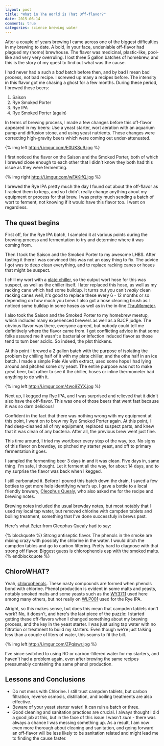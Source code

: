 ```yaml
---
layout: post
title: "What in The World is That Off-flavor?"
date: 2015-06-14
comments: true
categories: science brewing water
---
```


After a couple of years brewing I came across one of the biggest difficulties
in my brewing to date. A bold, in your face, undeniable off-flavor had plagued
my (home) brewhouse. The flavor was medicinal, plastic-like, pool-like and very
very overruling. I lost three 5 gallon batches of homebrew, and this is the
story of my quest to find out what was the cause.

<!--more-->

I had never had a such a *bad* batch before then, and by bad I mean bad
process, not bad recipe. I screwed up many a recipes before. The intensity in
this flavor got me chasing a ghost for a few months. During these period, I
brewed these beers:

1. Saison
2. Rye Smoked Porter
3. Rye IPA
4. Rye Smoked Porter (again)

In terms of brewing process, I made a few changes before this off-flavor
appeared in my beers: Use a yeast starter, wort aeration with an aquarium pump
and diffusion stone, and using yeast nutrients. These changes were correcting
high-gravity beers which were coming out under-attenuated.

{% img left http://i.imgur.com/E0UKSu9.jpg %}

I first noticed the flavor on the Saison and the Smoked Porter, both of which I
brewed close enough to each other that I didn't know they both had this
issue as they were fermenting.

{% img right http://i.imgur.com/wFAKifQ.jpg %}

I brewed the Rye IPA pretty much the day I found out about the off-flavor as
I racked them to kegs, and so I didn't really change anything about my
equipment or process for that brew. I was pretty much sending a batch of wort
to ferment, not knowing if it would have this flavor too. I went on
regardless.

## The quest begins

First off, for the Rye IPA batch, I sampled it at various points during the
brewing process and fermentation to try and determine where it was coming from.

Then I took the Saison and the Smoked Porter to my awesome LHBS. After tasting
it there I was convinced this was not an easy thing to fix. The advice I got
was to deep clean everything, and to replace racking canes or hoses that might
be suspect.

I chill my wort with a [plate chiller](http://www.blichmannengineering.com/products/therminator),
so the output wort hose for this was suspect, as well as the chiller itself. I
later replaced this hose, as well as my racking cane which had some buildup. It
turns out you can't *really* clean racking canes well, it's good to replace
these every 6 - 12 months or so depending on how much you brew. I also got a
hose cleaning brush as I noticed some buildup in some hoses as well as in the
in-line [ThruMometer](http://www.blichmannengineering.com/products/thrumometer).

I also took the Saison and the Smoked Porter to my homebrew meetup, which
includes many experienced brewers as well as a BJCP judge. The obvious flavor
was there, everyone agreed, but nobody could tell me definitively where the
flavor came from. I got conflicting advice in that some folks assured me it
wasn't a bacterial or infection induced flavor as those tend to turn beer
acidic. So indeed, the plot thickens.

At this point I brewed a 2 gallon batch with the purpose of isolating the
problem by chilling half of it with my plate chiller, and the othe half in an
ice batch. I made a simple Pale Ale with extract, used some hops I had lying
around and pitched some dry yeast. The entire purpose was not to make great
beer, but rather to see if the chiller, hoses or inline thermometer had
anything to do with it.

{% img left http://i.imgur.com/4wo9ZYX.jpg %}

Next up, I kegged my Rye IPA, and I was surprised and relieved that it didn't
also have the off-flavor. This was one of those beers that went fast because it
was so darn delicious!

Confident in the fact that there was nothing wrong with my equipment at this
point, I went on to brew my Rye Smoked Porter again. At this point, I had
deep-cleaned all of my equipment, replaced suspect parts, and knew that it was
clean of any bacteria. After all, the previous brew went just fine.

This time around, I tried my wort/beer every step of the way, too. No signs of
this flavor on brewday, so pitched my starter yeast, and off to primary
fermentation it goes.

I sampled the fermenting beer 3 days in and it was clean. Five days in, same
thing. I'm safe, I thought. Let it ferment all the way, for about 14 days, and
to my surprise the flavor was back when I kegged.

I still carbonated it. Before I poured this batch down the drain, I saved a few
bottles to get more help identifying what's up. I gave a bottle to a local
friendly brewery, [Cleophus Quealy](http://www.cleoph.us/), who also asked me
for the recipe and brewing notes.

Brewing notes included the usual brewday notes, but most notably that I used my
local tap water, but removed chlorine with campden tablets and boiling
treatment, something that I've done successfuly in brews past.

Here's what [Peter](https://twitter.com/finack) from Cleophus Quealy had to
say:

{% blockquote %}
Strong antiseptic flavor. The phenols in the smoke are mixing crazy with possibly the chlorine in the water.  I would ditch the campden tables and go to carbon filtering. Pretty hard to diagnose with that strong off flavor. Biggest guess is chlorophenols esp with the smoked malts.
{% endblockquote %}

## ChloroWHAT?

Yeah, [chlorophenols](https://en.wikipedia.org/wiki/Chlorophenol). These nasty
compounds are formed when phenols bond with chlorine. Phenol production is
evident in some malts and yeasts, notably smoked malts and some yeasts such as
the [WY3711](https://www.wyeastlab.com/rw_yeaststrain_detail.cfm?ID=199among)
used here among many others, but not really on
[WLP001](http://www.whitelabs.com/yeast/wlp001-california-ale-yeast) used for
the Rye IPA.

Alright, so this makes sense, but does this mean that campden tablets don't
work? No, it doesn't, and here's the last piece of the puzzle: I started
getting these off-flavors when I changed something about my brewing process,
and the key in the yeast starter. I was just using tap water with no filtration
or treatment to build my starters. Even though we're just talking less than a
couple of liters of water, this seams to fit the bill.

{% img left http://i.imgur.com/ZPqiswr.jpg %}

I've since switched to using RO or carbon-filtered water for my starters, and
haven't had a problem again, even after brewing the same recipes pressumably
containing the same phenol production.

## Lessons and Conclusions

* Do not mess with Chlorine. I still trust campden tablets, but carbon
  filtration, reverse osmosis, distillation, and boiling treatments are also
  effective.
* Beware of your yeast starter water! It can ruin a batch or three.
* Good cleaning and sanitation practices are crucial. I always thought I did a
  good job at this, but in the face of this issue I wasn't *sure* - there was
  always a chance I was messing something up. As a result, I am now even more
  thorough about cleaning and sanitation, and going forward an off-flavor will
  be less likely to be sanitation related and might lead me to finding the
  cause faster.
